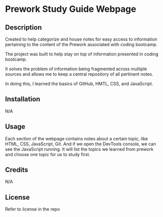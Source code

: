 # Prework Study Guide Webpage

## Description

Created to help categorize and house notes for easy access to information pertaining to the content of the Prework associated with coding bootcamp. 

The project was built to help stay on top of information presented in coding bootcamp. 

It solves the problem of information being fragmented across multiple sources and allows me to keep a central repository of all pertinent notes. 

In doing this, I learned the basics of GitHub, HMTL, CSS, and JavaScript. 

## Installation

N/A

## Usage

Each section of the webpage contains notes about a certain topic, like HTML, CSS, JavaScript, Git. And if we open the DevTools console, we can see the JavaScript running. It will list the topics we learned from prework and choose one topic for us to study first.

## Credits

N/A

## License

Refer to license in the repo


